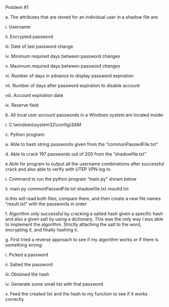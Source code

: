 Problem #1

a.	The attributes that are stored for an individual user in a shadow file are:
  
  i.	Username
  
  ii.	Encrypted password
  
  iii.	Date of last password change
  
  iv.	Minimum required days between password changes
  
  v.	Maximum required days between password changes
  
  vi.	Number of days in advance to display password expiration
  
  vii.	Number of days after password expiration to disable account
  
  viii.	Account expiration date
  
  ix.	Reserve field

b.	All local user account passwords in a Windows system are located inside:
  
  i.	C:\windows\system32\config\SAM

c.	Python program:
  
  a.	Able to hash string passwords given from the “commonPasswdFile.txt”

d.	Able to crack 197 passwords out of 200 from the “shadowfile.txt”

e.Able for program to output all the username combinations after successful crack and also able to verify with UTEP VPN log in: 
  
  i. Command to run the python program “main.py” shown below
  
  ii. main.py commonPasswdFile.txt shadowfile.txt resultd.txt
  
  iii.this will read both files, compare them, and then create a new file names “result.txt” with the passwords in order

f.	Algorithm only successful by cracking a salted hash given a specific hash and also a given salt by using a dictionary. This was the only way I was able to implement the algorithm. Strictly attaching the salt to the word, encrypting it, and finally hashing it.

g.	First tried a reverse approach to see if my algorithm works or if there is something wrong:
  
  i.	Picked a password
  
  ii.	Salted the password
  
  iii.	Obtained the hash
  
  iv.	Generate some small list with that password
  
  v.	Feed the created list and the hash to my function to see if it works correctly


